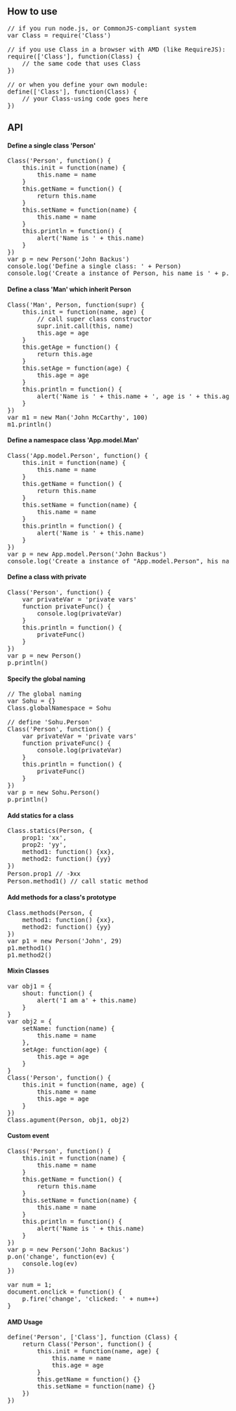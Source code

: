 ## How to use

<pre>
// if you run node.js, or CommonJS-compliant system
var Class = require('Class')

// if you use Class in a browser with AMD (like RequireJS):
require(['Class'], function(Class) {
    // the same code that uses Class
})

// or when you define your own module:
define(['Class'], function(Class) {
    // your Class-using code goes here
})
</pre>

## API

#### Define a single class 'Person'
<pre>
Class('Person', function() {
    this.init = function(name) {
        this.name = name
    }
    this.getName = function() {
        return this.name
    }
    this.setName = function(name) {
        this.name = name
    }
    this.println = function() {
        alert('Name is ' + this.name)
    }
})
var p = new Person('John Backus')
console.log('Define a single class: ' + Person)
console.log('Create a instance of Person, his name is ' + p.getName())
</pre>

#### Define a class 'Man' which inherit Person
<pre>
Class('Man', Person, function(supr) {
    this.init = function(name, age) {
        // call super class constructor
        supr.init.call(this, name)
        this.age = age
    }
    this.getAge = function() {
        return this.age
    }
    this.setAge = function(age) {
        this.age = age
    }
    this.println = function() {
        alert('Name is ' + this.name + ', age is ' + this.age)
    }
})
var m1 = new Man('John McCarthy', 100)
m1.println()
</pre>

#### Define a namespace class 'App.model.Man'
<pre>
Class('App.model.Person', function() {
    this.init = function(name) {
        this.name = name
    }
    this.getName = function() {
        return this.name
    }
    this.setName = function(name) {
        this.name = name
    }
    this.println = function() {
        alert('Name is ' + this.name)
    }
})
var p = new App.model.Person('John Backus')
console.log('Create a instance of "App.model.Person", his name is ' + p.getName())
</pre>

#### Define a class with private
<pre>
Class('Person', function() {
    var privateVar = 'private vars'
    function privateFunc() {
        console.log(privateVar)
    }
    this.println = function() {
        privateFunc()
    }
})
var p = new Person()
p.println()
</pre>

#### Specify the global naming
<pre>
// The global naming
var Sohu = {}
Class.globalNamespace = Sohu

// define 'Sohu.Person'
Class('Person', function() {
    var privateVar = 'private vars'
    function privateFunc() {
        console.log(privateVar)
    }
    this.println = function() {
        privateFunc()
    }
})
var p = new Sohu.Person()
p.println()
</pre>

#### Add statics for a class
<pre>
Class.statics(Person, {
    prop1: 'xx',
    prop2: 'yy',
    method1: function() {xx},
    method2: function() {yy}
})
Person.prop1 // -》xx
Person.method1() // call static method
</pre>

#### Add methods for a class's prototype
<pre>
Class.methods(Person, {
    method1: function() {xx},
    method2: function() {yy}
})
var p1 = new Person('John', 29)
p1.method1()
p1.method2() 
</pre>

#### Mixin Classes
<pre>
var obj1 = {
    shout: function() {
        alert('I am a' + this.name)
    }
}
var obj2 = {
    setName: function(name) {
        this.name = name
    },
    setAge: function(age) {
        this.age = age
    }
}
Class('Person', function() {
    this.init = function(name, age) {
        this.name = name
        this.age = age
    }
})
Class.agument(Person, obj1, obj2)
</pre>

#### Custom event
<pre>
Class('Person', function() {
    this.init = function(name) {
        this.name = name
    }
    this.getName = function() {
        return this.name
    }
    this.setName = function(name) {
        this.name = name
    }
    this.println = function() {
        alert('Name is ' + this.name)
    }
})
var p = new Person('John Backus')
p.on('change', function(ev) {
    console.log(ev)
})

var num = 1;
document.onclick = function() {
    p.fire('change', 'clicked: ' + num++)
}  
</pre>

#### AMD Usage
<pre>
define('Person', ['Class'], function (Class) {
    return Class('Person', function() {
        this.init = function(name, age) {
            this.name = name
            this.age = age
        }
        this.getName = function() {}
        this.setName = function(name) {}
    })
})
</pre>